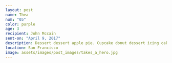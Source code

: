 ```yaml
---
layout: post
name: Thea
num: "05"
color: purple
age: 3
recipient: John Mccain
sent-on: "April 9, 2017"
description: Dessert dessert apple pie. Cupcake donut dessert icing cake cupcake croissant apple pie. Candy canes icing toffee. Macaroon bonbon jujubes candy canes dragée liquorice cake. Sesame snaps pastry sweet croissant danish
location: San Francisco
image: assets/images/post_images/takes_a_hero.jpg
---
```

